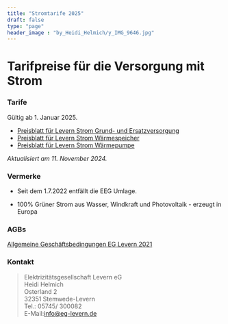 ```yaml
---
title: "Stromtarife 2025"
draft: false
type: "page"
header_image : "by_Heidi_Helmich/y_IMG_9646.jpg"
---
```


# Tarifpreise für die Versorgung mit Strom

### Tarife

Gültig ab 1. Januar 2025.

* [Preisblatt für Levern Strom Grund- und Ersatzversorgung](/pdf/2025-Preisblatt-Strom-Grund-Ersatzversorung.pdf)
* [Preisblatt für Levern Strom Wärmespeicher](/pdf/2025-Preisblatt-Strom-Waermespeicher.pdf)
* [Preisblatt für Levern Strom Wärmepumpe](/pdf/2025-Preisblatt-Strom-Waermepumpe.pdf)

_Aktualisiert am 11. November 2024._

### Vermerke

* Seit dem 1.7.2022 entfällt die EEG Umlage.

* 100% Grüner Strom aus Wasser, Windkraft und Photovoltaik - erzeugt in Europa

### AGBs

[Allgemeine Geschäftsbedingungen EG Levern 2021](/pdf/AGB-2021.pdf)

### Kontakt

> Elektrizitätsgesellschaft Levern eG  
> Heidi Helmich  
> Osterland 2  
> 32351 Stemwede-Levern  
> Tel.: 05745/ 300082  
> E-Mail:[info@eg-levern.de](mailto:info@eg-levern.de)

